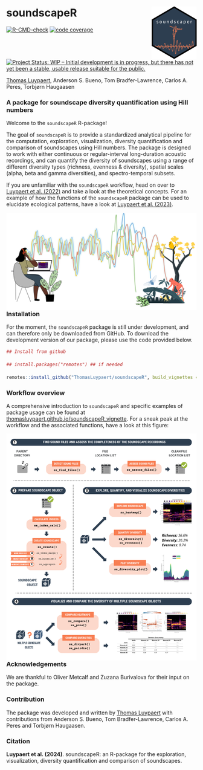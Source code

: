 
<!-- README.md is generated from README.Rmd. Please edit that file -->

# soundscapeR <img src="man/figures/soundscaper_hexsticker.png" align="right" height="138.5"/>

<!-- badges: start -->

[![R-CMD-check](https://github.com/ThomasLuypaert/soundscapeR/actions/workflows/R-CMD-check.yaml/badge.svg)](https://github.com/ThomasLuypaert/soundscapeR/actions/workflows/R-CMD-check.yaml)
[![code
coverage](https://codecov.io/gh/ThomasLuypaert/soundscapeR/branch/master/graph/badge.svg)](https://codecov.io/gh/ThomasLuypaert/soundscapeR)
<a href="https://www.repostatus.org/#wip"><img src="https://www.repostatus.org/badges/latest/wip.svg" alt="Project Status: WIP – Initial development is in progress, but there has not yet been a stable, usable release suitable for the public." /></a>
<!-- badges: end -->

[Thomas Luypaert](https://thomasluypaert.weebly.com/), Anderson S.
Bueno, Tom Bradfer-Lawrence, Carlos A. Peres, Torbjørn Haugaasen

### A package for soundscape diversity quantification using Hill numbers

Welcome to the `soundscapeR` R-package!  
  
The goal of `soundscapeR` is to provide a standardized analytical
pipeline for the computation, exploration, visualization, diversity
quantification and comparison of soundscapes using Hill numbers. The
package is designed to work with either continuous or regular-interval
long-duration acoustic recordings, and can quantify the diversity of
soundscapes using a range of different diversity types (richness,
evenness & diversity), spatial scales (alpha, beta and gamma
diversities), and spectro-temporal subsets.

If you are unfamiliar with the `soundscapeR` workflow, head on over to
[Luypaert et
al. (2022)](https://besjournals.onlinelibrary.wiley.com/doi/full/10.1111/2041-210X.13924)
and take a look at the theoretical concepts. For an example of how the
functions of the `soundscapeR` package can be used to elucidate
ecological patterns, have a look at [Luypaert et
al. (2023)](https://www.biorxiv.org/content/10.1101/2023.02.08.527658v1).

<img src="man/figures/soundscapeR_banner.PNG" align="left" />

### Installation

For the moment, the `soundscapeR` package is still under development,
and can therefore only be downloaded from GitHub. To download the
development version of our package, please use the code provided below.

``` r
## Install from github

## install.packages("remotes") ## if needed

remotes::install_github("ThomasLuypaert/soundscapeR", build_vignettes = TRUE)
```

### Workflow overview

A comprehensive introduction to `soundscapeR` and specific examples of
package usage can be found at
[thomasluypaert.github.io/soundscapeR_vignette](https://thomasluypaert.github.io/soundscapeR_vignette/).
For a sneak peak at the workflow and the associated functions, have a
look at this figure:

<img src="man/figures/Plot_1_soundscapeR_workflow.png" align="left" />

### Acknowledgements

We are thankful to Oliver Metcalf and Zuzana Burivalova for their input
on the package.

### Contribution

The package was developed and written by [Thomas Luypaert]() with
contributions from Anderson S. Bueno, Tom Bradfer-Lawrence, Carlos A.
Peres and Torbjørn Haugaasen.

### Citation

**Luypaert et al. (2024)**. soundscapeR: an R-package for the
exploration, visualization, diversity quantification and comparison of
soundscapes.

